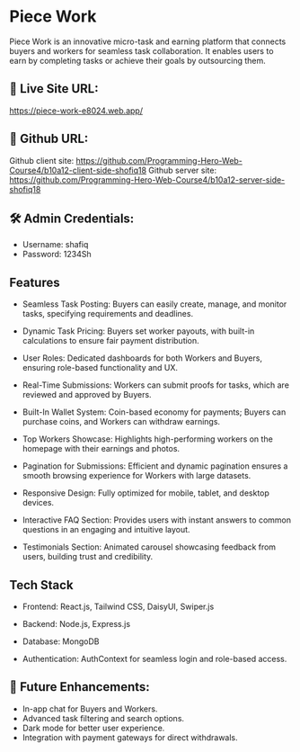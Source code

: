 
# Piece Work


Piece Work is an innovative micro-task and earning platform that connects buyers and workers for seamless task collaboration. It enables users to earn by completing tasks or achieve their goals by outsourcing them.




## 🔗 Live Site URL:
https://piece-work-e8024.web.app/


## 🔗 Github URL:
 Github client site: https://github.com/Programming-Hero-Web-Course4/b10a12-client-side-shofiq18
 Github server site: https://github.com/Programming-Hero-Web-Course4/b10a12-server-side-shofiq18


## 🛠️ Admin Credentials:

- Username: shafiq
- Password: 1234Sh


## Features

- Seamless Task Posting: Buyers can easily create, manage, and monitor tasks, specifying requirements and deadlines.

- Dynamic Task Pricing: Buyers set worker payouts, with built-in calculations to ensure fair payment distribution.

- User Roles: Dedicated dashboards for both Workers and Buyers, ensuring role-based functionality and UX.

- Real-Time Submissions: Workers can submit proofs for tasks, which are reviewed and approved by Buyers.
- Built-In Wallet System: Coin-based economy for payments; Buyers can purchase coins, and Workers can withdraw earnings.

- Top Workers Showcase: Highlights high-performing workers on the homepage with their earnings and photos.

- Pagination for Submissions: Efficient and dynamic pagination ensures a smooth browsing experience for Workers with large datasets.

- Responsive Design: Fully optimized for mobile, tablet, and desktop devices.

- Interactive FAQ Section: Provides users with instant answers to common questions in an engaging and intuitive layout.
- Testimonials Section: Animated carousel showcasing feedback from users, building trust and credibility.





## Tech Stack

- Frontend: React.js, Tailwind CSS, DaisyUI, Swiper.js

- Backend: Node.js, Express.js
- Database: MongoDB
- Authentication: AuthContext for seamless login and role-based access.


## 📌 Future Enhancements:
- In-app chat for Buyers and Workers.
- Advanced task filtering and search options.
- Dark mode for better user experience.
- Integration with payment gateways for direct withdrawals.


